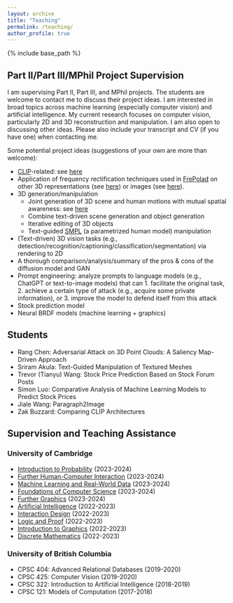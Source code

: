 ```yaml
---
layout: archive
title: "Teaching"
permalink: /teaching/
author_profile: true
---
```


{% include base_path %}

## Part II/Part III/MPhil Project Supervision

I am supervising Part II, Part III, and MPhil projects. The students are welcome to contact me to discuss their project ideas. I am interested in broad topics across machine learning (especially computer vision) and artificial intelligence. My current research focuses on computer vision, particularly 2D and 3D reconstruction and manipulation. I am also open to discussing other ideas. Please also include your transcript and CV (if you have one) when contacting me.

Some potential project ideas (suggestions of your own are more than welcome):  
- <a href="https://openai.com/research/clip" target="_blank">CLIP</a>-related: see <a href="/proposals/clip-related.pdf" target="_blank">here</a>
- Application of frequency rectification techniques used in <a href="https://chenliang-zhou.github.io/FrePolad/" target="_blank">FrePolad</a> on other 3D representations (see <a href="/proposals/frepolad-on-other-3d.pdf" target="_blank">here</a>) or images (see <a href="/proposals/frepolad-on-image-2d-proposal.pdf" target="_blank">here</a>).
- 3D generation/manipulation
	- Joint generation of 3D scene and human motions with mutual spatial awareness: see <a href="/proposals/scene-human-gen.pdf" target="_blank">here</a>
	- Combine text-driven scene generation and object generation
	- Iterative editing of 3D objects
	- Text-guided <a href="https://smpl.is.tue.mpg.de" target="_blank">SMPL</a> (a parametrized human model) manipulation
- (Text-driven) 3D vision tasks (e.g., detection/recognition/captioning/classification/segmentation) via rendering to 2D
- A thorough comparison/analysis/summary of the pros & cons of the diffusion model and GAN
- Prompt engineering: analyze prompts to language models (e.g., ChatGPT or text-to-image models) that can 1. facilitate the original task, 2. achieve a certain type of attack (e.g., acquire some private information), or 3. improve the model to defend itself from this attack
- Stock prediction model
- Neural BRDF models (machine learning + graphics)

## Students

- Rang Chen: Adversarial Attack on 3D Point Clouds: A Saliency Map-Driven Approach
- Sriram Akula: Text-Guided Manipulation of Textured Meshes
- Trevor (Tianyu) Wang: Stock Price Prediction Based on Stock Forum Posts
- Simon Luo: Comparative Analysis of Machine Learning Models to Predict Stock Prices
- Jiale Wang: Paragraph2Image
- Zak Buzzard: Comparing CLIP Architectures

## Supervision and Teaching Assistance

### University of Cambridge

- <a href="https://www.cl.cam.ac.uk/teaching/2324/IntroProb/" target="_blank">Introduction to Probability</a> (2023-2024)
- <a href="https://www.cl.cam.ac.uk/teaching/2324/FHCI/" target="_blank">Further Human-Computer Interaction</a> (2023-2024)
- <a href="https://www.cl.cam.ac.uk/teaching/2324/MLRD/" target="_blank">Machine Learning and Real-World Data</a> (2023-2024)
- <a href="https://www.cl.cam.ac.uk/teaching/2324/FoundsCS/" target="_blank">Foundations of Computer Science</a> (2023-2024)
- <a href="https://www.cl.cam.ac.uk/teaching/2324/FGraphics/" target="_blank">Further Graphics</a> (2023-2024)
- <a href="https://www.cl.cam.ac.uk/teaching/2223/ArtInt/" target="_blank">Artificial Intelligence</a> (2022-2023)
- <a href="https://www.cl.cam.ac.uk/teaching/2223/IntDesign/" target="_blank">Interaction Design</a> (2022-2023)
- <a href="https://www.cl.cam.ac.uk/teaching/2223/LogicProof/" target="_blank">Logic and Proof</a> (2022-2023)
- <a href="https://www.cl.cam.ac.uk/teaching/2223/Graphics/" target="_blank">Introduction to Graphics</a> (2022-2023)
- <a href="https://www.cl.cam.ac.uk/teaching/2223/DiscMath/" target="_blank">Discrete Mathematics</a> (2022-2023)

### University of British Columbia

- CPSC 404: Advanced Relational Databases (2019-2020)
- CPSC 425: Computer Vision (2019-2020)
- CPSC 322: Introduction to Artificial Intelligence (2018-2019)
- CPSC 121: Models of Computation (2017-2018)

